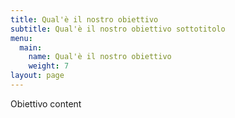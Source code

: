 ```yaml
---
title: Qual'è il nostro obiettivo
subtitle: Qual'è il nostro obiettivo sottotitolo
menu:
  main:
    name: Qual'è il nostro obiettivo
    weight: 7
layout: page
---
```

Obiettivo content
